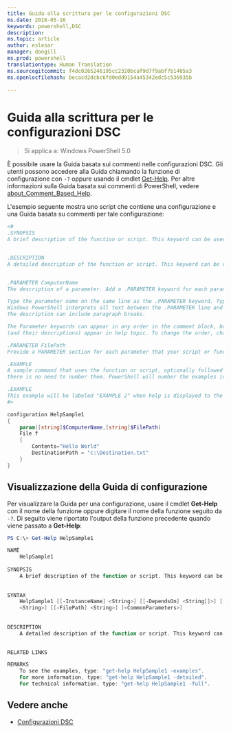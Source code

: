 ```yaml
---
title: Guida alla scrittura per le configurazioni DSC
ms.date: 2016-05-16
keywords: powershell,DSC
description: 
ms.topic: article
author: eslesar
manager: dongill
ms.prod: powershell
translationtype: Human Translation
ms.sourcegitcommit: f4dc0265246195cc2320bcaf9d7f9abf7b1405a3
ms.openlocfilehash: becacd2dcbc6fd0edd9154a45342edc5c536935b

---
```


# Guida alla scrittura per le configurazioni DSC

>Si applica a: Windows PowerShell 5.0

È possibile usare la Guida basata sui commenti nelle configurazioni DSC. Gli utenti possono accedere alla Guida chiamando la funzione di configurazione con `-?` oppure usando il cmdlet [Get-Help](https://technet.microsoft.com/en-us/library/hh849696.aspx). Per altre informazioni sulla Guida basata sui commenti di PowerShell, vedere [about_Comment_Based_Help](https://technet.microsoft.com/en-us/library/hh847834.aspx).

L'esempio seguente mostra uno script che contiene una configurazione e una Guida basata su commenti per tale configurazione:

```powershell
<#
.SYNOPSIS
A brief description of the function or script. This keyword can be used only once for each configuration.


.DESCRIPTION
A detailed description of the function or script. This keyword can be used only once for each configuration.


.PARAMETER ComputerName
The description of a parameter. Add a .PARAMETER keyword for each parameter in the function or script syntax.

Type the parameter name on the same line as the .PARAMETER keyword. Type the parameter description on the lines following the .PARAMETER keyword. 
Windows PowerShell interprets all text between the .PARAMETER line and the next keyword or the end of the comment block as part of the parameter description. 
The description can include paragraph breaks.

The Parameter keywords can appear in any order in the comment block, but the function or script syntax determines the order in which the parameters 
(and their descriptions) appear in help topic. To change the order, change the syntax.

.PARAMETER FilePath
Provide a PARAMETER section for each parameter that your script or function accepts.

.EXAMPLE
A sample command that uses the function or script, optionally followed by sample output and a description. Repeat this keyword for each example. If you have multiple examples,
there is no need to number them. PowerShell will number the examples in help text.

.EXAMPLE
This example will be labeled "EXAMPLE 2" when help is displayed to the user.
#>

configuration HelpSample1
{
    param([string]$ComputerName,[string]$FilePath)
    File f
    {
        Contents="Hello World"
        DestinationPath = "c:\Destination.txt"
    }
}
```

## Visualizzazione della Guida di configurazione

Per visualizzare la Guida per una configurazione, usare il cmdlet **Get-Help** con il nome della funzione oppure digitare il nome della funzione seguito da `-?`. Di seguito viene riportato l'output della funzione precedente quando viene passato a **Get-Help**:

```powershell
PS C:\> Get-Help HelpSample1

NAME
    HelpSample1
    
SYNOPSIS
    A brief description of the function or script. This keyword can be used only once for each configuration.
    
    
SYNTAX
    HelpSample1 [[-InstanceName] <String>] [[-DependsOn] <String[]>] [[-OutputPath] <String>] [[-ConfigurationData] <Hashtable>] [[-ComputerName] 
    <String>] [[-FilePath] <String>] [<CommonParameters>]
    
    
DESCRIPTION
    A detailed description of the function or script. This keyword can be used only once for each configuration.
    

RELATED LINKS

REMARKS
    To see the examples, type: "get-help HelpSample1 -examples".
    For more information, type: "get-help HelpSample1 -detailed".
    For technical information, type: "get-help HelpSample1 -full".
```

## Vedere anche
* [Configurazioni DSC](configurations.md)




<!--HONumber=Jun16_HO4-->


